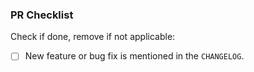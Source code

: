 
### PR Checklist

Check if done, remove if not applicable:

- [ ] New feature or bug fix is mentioned in the `CHANGELOG`.
